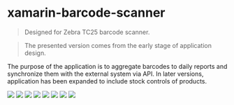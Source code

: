 # xamarin-barcode-scanner

> Designed for Zebra TC25 barcode scanner.

> The presented version comes from the early stage of application design.




The purpose of the application is to aggregate barcodes to daily reports and synchronize them with the external system via API.
In later versions, application  has been expanded to include stock controls of products.




![](https://raw.githubusercontent.com/skycompeu/xamarin-barcode-scanner/master/Screenshots/img_00.png)
![](https://raw.githubusercontent.com/skycompeu/xamarin-barcode-scanner/master/Screenshots/img_01.png)
![](https://raw.githubusercontent.com/skycompeu/xamarin-barcode-scanner/master/Screenshots/img_02.png)
![](https://raw.githubusercontent.com/skycompeu/xamarin-barcode-scanner/master/Screenshots/img_03.png)
![](https://raw.githubusercontent.com/skycompeu/xamarin-barcode-scanner/master/Screenshots/img_04.png)
![](https://raw.githubusercontent.com/skycompeu/xamarin-barcode-scanner/master/Screenshots/img_05.png)
![](https://raw.githubusercontent.com/skycompeu/xamarin-barcode-scanner/master/Screenshots/img_06.png)
![](https://raw.githubusercontent.com/skycompeu/xamarin-barcode-scanner/master/Screenshots/img_07.png)

